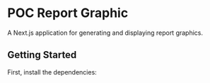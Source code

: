 # POC Report Graphic

A Next.js application for generating and displaying report graphics.

## Getting Started

First, install the dependencies:
